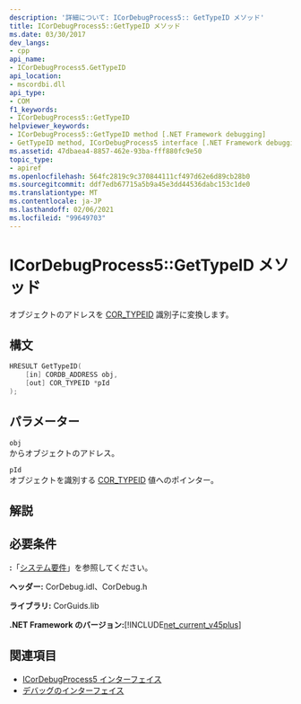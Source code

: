 ```yaml
---
description: '詳細について: ICorDebugProcess5:: GetTypeID メソッド'
title: ICorDebugProcess5::GetTypeID メソッド
ms.date: 03/30/2017
dev_langs:
- cpp
api_name:
- ICorDebugProcess5.GetTypeID
api_location:
- mscordbi.dll
api_type:
- COM
f1_keywords:
- ICorDebugProcess5::GetTypeID
helpviewer_keywords:
- ICorDebugProcess5::GetTypeID method [.NET Framework debugging]
- GetTypeID method, ICorDebugProcess5 interface [.NET Framework debugging]
ms.assetid: 47dbaea4-8857-462e-93ba-fff880fc9e50
topic_type:
- apiref
ms.openlocfilehash: 564fc2819c9c370844111cf497d62e6d89cb28b0
ms.sourcegitcommit: ddf7edb67715a5b9a45e3dd44536dabc153c1de0
ms.translationtype: MT
ms.contentlocale: ja-JP
ms.lasthandoff: 02/06/2021
ms.locfileid: "99649703"
---
```

# <a name="icordebugprocess5gettypeid-method"></a>ICorDebugProcess5::GetTypeID メソッド

オブジェクトのアドレスを [COR_TYPEID](cor-typeid-structure.md) 識別子に変換します。  
  
## <a name="syntax"></a>構文  
  
```cpp
HRESULT GetTypeID(  
    [in] CORDB_ADDRESS obj,  
    [out] COR_TYPEID *pId  
);  
```  
  
## <a name="parameters"></a>パラメーター  

 `obj`  
 からオブジェクトのアドレス。  
  
 `pId`  
 オブジェクトを識別する [COR_TYPEID](cor-typeid-structure.md) 値へのポインター。  
  
## <a name="remarks"></a>解説  
  
## <a name="requirements"></a>必要条件  

 **:**「[システム要件](../../get-started/system-requirements.md)」を参照してください。  
  
 **ヘッダー:** CorDebug.idl、CorDebug.h  
  
 **ライブラリ:** CorGuids.lib  
  
 **.NET Framework のバージョン:**[!INCLUDE[net_current_v45plus](../../../../includes/net-current-v45plus-md.md)]  
  
## <a name="see-also"></a>関連項目

- [ICorDebugProcess5 インターフェイス](icordebugprocess5-interface.md)
- [デバッグのインターフェイス](debugging-interfaces.md)
